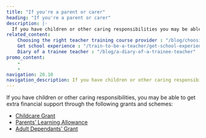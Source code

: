 ```yaml
---
title: "If you're a parent or carer"
heading: "If you're a parent or carer"
description: |-
  If you have children or other caring responsibilities you may be able to get extra financial support.
related_content:
    Choosing the right teacher training course provider : "/blog/choosing-the-right-teacher-training-course-provider"
    Get school experience : "/train-to-be-a-teacher/get-school-experience"
    Diary of a trainee teacher : "/blog/a-diary-of-a-trainee-teacher"
promo_content:
    -
    -
navigation: 20.10
navigation_description: If you have children or other caring responsibilities you may be able to get extra financial support.
---
```


If you have children or other caring responsibilities, you may be able to get extra financial support through the following grants and schemes:

- [Childcare Grant](https://www.gov.uk/childcare-grant)
- [Parents’ Learning Allowance](https://www.gov.uk/parents-learning-allowance)
- [Adult Dependants’ Grant](https://www.gov.uk/adult-dependants-grant)
